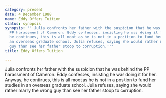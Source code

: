 ```yaml
---
category: present
date: 4 December 1988
name: Eddy Offers Tuition
status: synopsis
synopsis: '''Julia confronts her father with the suspicion that he was behind the
  PP harassment of Cameron. Eddy confesses, insisting he was doing it for her. Anyway,
  he continues, this is all moot as he is not in a position to fund her studies in
  an overseas graduate school. Julia refuses, saying she would rather marry the wrong
  guy than see her father stoop to corruption.'''
title: Eddy Offers Tuition

---
```






Julia confronts her father with the suspicion that he was behind the
PP harassment of Cameron. Eddy confesses, insisting he was doing it for
her. Anyway, he continues, this is all moot as he is not in a position
to fund her studies in an overseas graduate school. Julia refuses,
saying she would rather marry the wrong guy than see her father stoop to
corruption.
